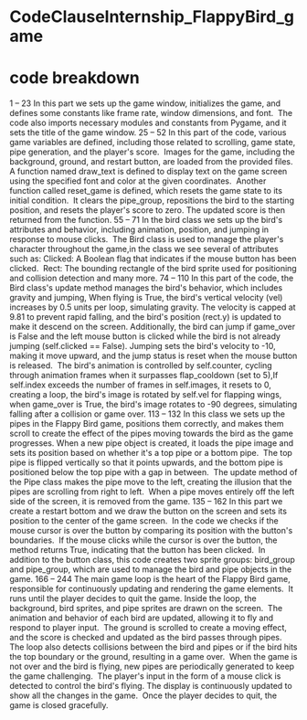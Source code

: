 # CodeClauseInternship_FlappyBird_game
# code breakdown
1 – 23 
In this part we sets up the game window, initializes the game, and defines some constants like frame rate, window dimensions, and font.  The code also imports necessary modules and constants from Pygame, and it sets the title of the game window.
25 – 52 
In this part of the code, various game variables are defined, including those related to scrolling, game state, pipe generation, and the player's score.  Images for the game, including the background, ground, and restart button, are loaded from the provided files.  A function named draw_text is defined to display text on the game screen using the specified font and color at the given coordinates.  Another function called reset_game is defined, which resets the game state to its initial condition.  It clears the pipe_group, repositions the bird to the starting position, and resets the player's score to zero. The updated score is then returned from the function.
55 – 71 
In the bird class we sets up the bird's attributes and behavior, including animation, position, and jumping in response to mouse clicks.  The Bird class is used to manage the player's character throughout the game,in the class we see several of attributes such as: Clicked: A Boolean flag that indicates if the mouse button has been clicked.  Rect: The bounding rectangle of the bird sprite used for positioning and collision detection and many more.
74 – 110
In this part of the code, the Bird class's update method manages the bird's behavior, which includes gravity and jumping, When flying is True, the bird's vertical velocity (vel) increases by 0.5 units per loop, simulating gravity. The velocity is capped at 9.81 to prevent rapid falling, and the bird's position (rect.y) is updated to make it descend on the screen. Additionally, the bird can jump if game_over is False and the left mouse button is clicked while the bird is not already jumping (self.clicked == False). Jumping sets the bird's velocity to -10, making it move upward, and the jump status is reset when the mouse button is released.  The bird's animation is controlled by self.counter, cycling through animation frames when it surpasses flap_cooldown (set to 5),If self.index exceeds the number of frames in self.images, it resets to 0, creating a loop, the bird's image is rotated by self.vel for flapping wings, when game_over is True, the bird's image rotates to -90 degrees, simulating falling after a collision or game over.
113 – 132 
In this class we sets up the pipes in the Flappy Bird game, positions them correctly, and makes them scroll to create the effect of the pipes moving towards the bird as the game progresses. When a new pipe object is created, it loads the pipe image and sets its position based on whether it's a top pipe or a bottom pipe.  The top pipe is flipped vertically so that it points upwards, and the bottom pipe is positioned below the top pipe with a gap in between.  The update method of the Pipe class makes the pipe move to the left, creating the illusion that the pipes are scrolling from right to left.  When a pipe moves entirely off the left side of the screen, it is removed from the game.
135 – 162
In this part we create a restart bottom and we draw the button on the screen and sets its position to the center of the game screen.  In the code we checks if the mouse cursor is over the button by comparing its position with the button's boundaries.  If the mouse clicks while the cursor is over the button, the method returns True, indicating that the button has been clicked.  In addition to the button class, this code creates two sprite groups: bird_group and pipe_group, which are used to manage the bird and pipe objects in the game. 
166 – 244
The main game loop is the heart of the Flappy Bird game, responsible for continuously updating and rendering the game elements.  It runs until the player decides to quit the game. Inside the loop, the background, bird sprites, and pipe sprites are drawn on the screen.  The animation and behavior of each bird are updated, allowing it to fly and respond to player input.  The ground is scrolled to create a moving effect, and the score is checked and updated as the bird passes through pipes.  The loop also detects collisions between the bird and pipes or if the bird hits the top boundary or the ground, resulting in a game over.  When the game is not over and the bird is flying, new pipes are periodically generated to keep the game challenging.  The player's input in the form of a mouse click is detected to control the bird's flying. The display is continuously updated to show all the changes in the game.  Once the player decides to quit, the game is closed gracefully.



